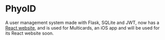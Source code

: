 # PhyoID
A user management system made with Flask, SQLite and JWT, now has a [React website](https://auth.phyotp.dev), and is used for Multicards, an iOS app and will be used for its React website soon.
